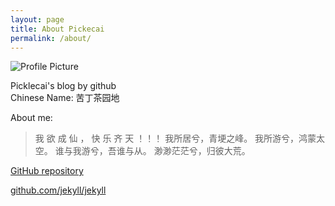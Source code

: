```yaml
---
layout: page  
title: About Pickecai  
permalink: /about/  
---
```


<img src="{{ site.baseurl }}/assets/profile-placeholder.gif" title="Profile Picture" class="profile">


Picklecai's blog by github  
Chinese Name: 苦丁茶园地  

About me:  
> 我 欲 成 仙 ， 快 乐 齐 天 ！！！
我所居兮，青埂之峰。
我所游兮，鸿蒙太空。
谁与我游兮，吾谁与从。
渺渺茫茫兮，归彼大荒。  

[GitHub repository](https://github.com/picklecai/picklecai.github.io)

[github.com/jekyll/jekyll](https://github.com/jekyll/jekyll)